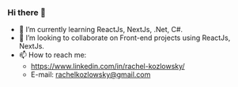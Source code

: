 ### Hi there :metal:

- :blue_heart: I’m currently learning ReactJs, NextJs, .Net, C#.
- 👯 I’m looking to collaborate on Front-end projects using ReactJs, NextJs.
- 📫 How to reach me: 
  - https://www.linkedin.com/in/rachel-kozlowsky/
  - E-mail: rachelkozlowsky@gmail.com

<!--
**rachelkozlowsky/rachelkozlowsky** is a ✨ _special_ ✨ repository because its `README.md` (this file) appears on your GitHub profile.

Here are some ideas to get you started:


-->
